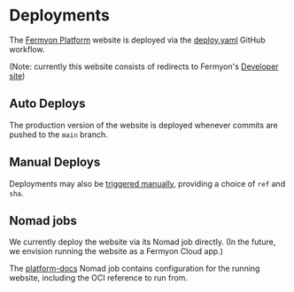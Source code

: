 # Deployments

The [Fermyon Platform](https://www.fermyon.dev) website is deployed via the [deploy.yaml](../.github/workflows/deploy.yml) GitHub workflow.

(Note: currently this website consists of redirects to Fermyon's [Developer site](https://developer.fermyon.com/))

## Auto Deploys

The production version of the website is deployed whenever commits are pushed to the `main` branch.

## Manual Deploys

Deployments may also be [triggered manually](https://github.com/fermyon/installer/actions/workflows/deploy.yml), providing a choice of `ref` and `sha`.

## Nomad jobs

We currently deploy the website via its Nomad job directly. (In the future, we envision running the website as a Fermyon Cloud app.)

The [platform-docs](./platform-docs.nomad) Nomad job contains configuration for the running website, including the OCI reference to run from.
